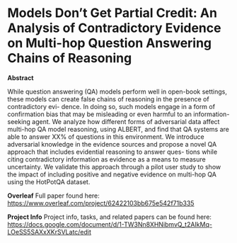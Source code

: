 # Models Don’t Get Partial Credit: An Analysis of Contradictory Evidence on Multi-hop Question Answering Chains of Reasoning

**Abstract**

While question answering (QA) models perform well in open-book settings, these
models can create false chains of reasoning in the presence of contradictory evi-
dence. In doing so, such models engage in a form of confirmation bias that may
be misleading or even harmful to an information-seeking agent. We analyze how
different forms of adversarial data affect multi-hop QA model reasoning, using
ALBERT, and find that QA systems are able to answer XX% of questions in this
environment. We introduce adversarial knowledge in the evidence sources and
propose a novel QA approach that includes evidential reasoning to answer ques-
tions while citing contradictory information as evidence as a means to measure
uncertainty. We validate this approach through a pilot user study to show the impact
of including positive and negative evidence on multi-hop QA using the HotPotQA
dataset.

**Overleaf**
Full paper found here: https://www.overleaf.com/project/62422103bb675e542f71b335

**Project Info**
Project info, tasks, and related papers can be found here: https://docs.google.com/document/d/1-TW3Nn8XHNibmvQ_t2AIkMq-LOeSS5SAXxXKrSVLatc/edit
